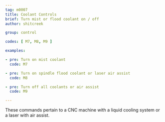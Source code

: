 ```yaml
---
tag: m0007
title: Coolant Controls
brief: Turn mist or flood coolant on / off
author: shitcreek

group: control

codes: [ M7, M8, M9 ]

examples:

- pre: Turn on mist coolant
  code: M7

- pre: Turn on spindle flood coolant or laser air assist
  code: M8

- pre: Turn off all coolants or air assist
  code: M9

---
```


These commands pertain to a CNC machine with a liquid cooling system or a laser with air assist.
